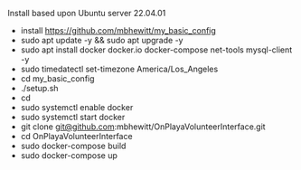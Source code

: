  Install based upon Ubuntu server 22.04.01
 * install https://github.com/mbhewitt/my_basic_config
 * sudo apt update -y && sudo apt upgrade -y
 * sudo apt install docker docker.io docker-compose net-tools mysql-client -y
 *  sudo timedatectl set-timezone America/Los_Angeles
 * cd my_basic_config
 * ./setup.sh
 * cd
 * sudo systemctl enable docker
 * sudo systemctl start docker
 * git clone git@github.com:mbhewitt/OnPlayaVolunteerInterface.git
 * cd OnPlayaVolunteerInterface
 * sudo docker-compose build
 * sudo docker-compose up

